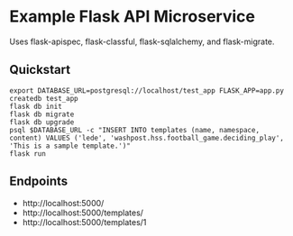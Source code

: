 # Example Flask API Microservice

Uses flask-apispec, flask-classful, flask-sqlalchemy, and flask-migrate.

## Quickstart
```
export DATABASE_URL=postgresql://localhost/test_app FLASK_APP=app.py
createdb test_app
flask db init
flask db migrate
flask db upgrade
psql $DATABASE_URL -c "INSERT INTO templates (name, namespace, content) VALUES ('lede', 'washpost.hss.football_game.deciding_play', 'This is a sample template.')"
flask run
```

## Endpoints

- http://localhost:5000/
- http://localhost:5000/templates/
- http://localhost:5000/templates/1